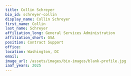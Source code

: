 ```yaml
---
title: Collin Schreyer
bio_id: schreyer-collin
display_name: Collin Schreyer
first_name: Collin
last_name: Schreyer
affiliation_long: General Services Administration
affiliation_short: GSA
position: Contract Support
office: 
location: Washington, DC
email: 
image_url: /assets/images/bio-images/blank-profile.jpg
iaaf_years: 2025
---
```

